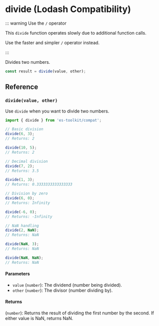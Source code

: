 # divide (Lodash Compatibility)

::: warning Use the `/` operator

This `divide` function operates slowly due to additional function calls.

Use the faster and simpler `/` operator instead.

:::

Divides two numbers.

```typescript
const result = divide(value, other);
```

## Reference

### `divide(value, other)`

Use `divide` when you want to divide two numbers.

```typescript
import { divide } from 'es-toolkit/compat';

// Basic division
divide(6, 3);
// Returns: 2

divide(10, 5);
// Returns: 2

// Decimal division
divide(7, 2);
// Returns: 3.5

divide(1, 3);
// Returns: 0.3333333333333333

// Division by zero
divide(6, 0);
// Returns: Infinity

divide(-6, 0);
// Returns: -Infinity

// NaN handling
divide(2, NaN);
// Returns: NaN

divide(NaN, 3);
// Returns: NaN

divide(NaN, NaN);
// Returns: NaN
```

#### Parameters

- `value` (`number`): The dividend (number being divided).
- `other` (`number`): The divisor (number dividing by).

#### Returns

(`number`): Returns the result of dividing the first number by the second. If either value is NaN, returns NaN.

